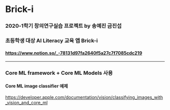 # Brick-i 
### 2020-1학기 창의연구실습 프로젝트 by 송예진 금진섭
### 초등학생 대상 AI Literacy 교육 앱 Brick-i
#### https://www.notion.so/_-78131d97fa2640f5a27c7f7085cdc219
---
### Core ML framework + Core ML Models 사용

#### Core ML image classifier 예제
https://developer.apple.com/documentation/vision/classifying_images_with_vision_and_core_ml

